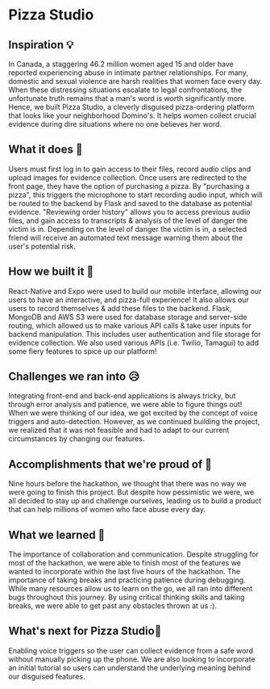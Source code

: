 # Pizza Studio
## Inspiration 💡
In Canada, a staggering 46.2 million women aged 15 and older have reported experiencing abuse in intimate partner relationships. For many, domestic and sexual violence are harsh realities that women face every day. When these distressing situations escalate to legal confrontations, the unfortunate truth remains that a man's word is worth significantly more. Hence, we built Pizza Studio, a cleverly disguised pizza-ordering platform that looks like your neighborhood Domino's. It helps women collect crucial evidence during dire situations where no one believes her word.

## What it does 🚀
Users must first log in to gain access to their files, record audio clips and upload images for evidence collection.
Once users are redirected to the front page, they have the option of purchasing a pizza. By "purchasing a pizza", this triggers the microphone to start recording audio input, which will be routed to the backend by Flask and saved to the database as potential evidence.
"Reviewing order history" allows you to access previous audio files, and gain access to transcripts & analysis of the level of danger the victim is in.
Depending on the level of danger the victim is in, a selected friend will receive an automated text message warning them about the user's potential risk.

## How we built it 🔧
React-Native and Expo were used to build our mobile interface, allowing our users to have an interactive, and pizza-full experience! It also allows our users to record themselves & add these files to the backend.
Flask, MongoDB and AWS S3 were used for database storage and server-side routing, which allowed us to make various API calls & take user inputs for backend manipulation. This includes user authentication and file storage for evidence collection.
We also used various APIs (i.e. Twilio, Tamagui) to add some fiery features to spice up our platform!

## Challenges we ran into 😥
Integrating front-end and back-end applications is always tricky, but through error analysis and patience, we were able to figure things out! When we were thinking of our idea, we got excited by the concept of voice triggers and auto-detection. However, as we continued building the project, we realized that it was not feasible and had to adapt to our current circumstances by changing our features.

## Accomplishments that we're proud of 💪
Nine hours before the hackathon, we thought that there was no way we were going to finish this project. But despite how pessimistic we were, we all decided to stay up and challenge ourselves, leading us to build a product that can help millions of women who face abuse every day.

## What we learned 🍎
The importance of collaboration and communication. Despite struggling for most of the hackathon, we were able to finish most of the features we wanted to incorporate within the last five hours of the hackathon.
The importance of taking breaks and practicing patience during debugging. While many resources allow us to learn on the go, we all ran into different bugs throughout this journey. By using critical thinking skills and taking breaks, we were able to get past any obstacles thrown at us :).

## What's next for Pizza Studio🍕
Enabling voice triggers so the user can collect evidence from a safe word without manually picking up the phone. We are also looking to incorporate an initial tutorial so users can understand the underlying meaning behind our disguised features.
